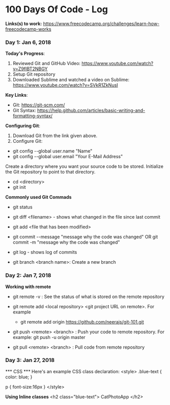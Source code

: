 # 100 Days Of Code - Log

**Links(s) to work:** https://www.freecodecamp.org/challenges/learn-how-freecodecamp-works

### Day 1: Jan 6, 2018

**Today's Progress**: 
1. Reviewed Git and GitHub Video: https://www.youtube.com/watch?v=Z9fIBT2NBGY
2. Setup Git repository
3. Downloaded Sublime and watched a video on Sublime: https://www.youtube.com/watch?v=SVkR1ZkNusI

**Key Links**:
  - Git: https://git-scm.com/
  - Git Syntax: https://help.github.com/articles/basic-writing-and-formatting-syntax/

**Configuring Git**:
1. Download Git from the link given above.
2. Configure Git:
  - git config --global user.name "Name"
  - git config --global user.email "Your E-Mail Address"
    
Create a directory where you want your source code to be stored. Initialize the Git repository to point to that directory.
  - cd \<directory>
  - git init
 
**Commonly used Git Commads**
  - git status
  - git diff \<filename> - shows what changed in the file since last commit
  - git add \<file that has been modified>
  - git commit --message "message why the code was changed" OR git commit -m "message why the code was changed"
  
  - git log - shows log of commits
  - git branch \<branch name>: Create a new branch
  
 ### Day 2: Jan 7, 2018
 **Working with remote**
  - git remote -v : See the status of what is stored on the remote repository
  - git remote add \<local repository> \<git project URL on remote>. For example
    - git remote add origin https://github.com/neerajs/git-101.git
    
  - git push \<remote> \<branch> : Push your code to remote repository. For example: git push -u origin master
  - git pull \<remote> \<branch> : Pull code from remote repository

### Day 3: Jan 27, 2018
*** CSS ***
Here's an example CSS class declaration:
 \<style>
  .blue-text {
    color: blue;
    }
  
  p
  {
    font-size:16px
  }
\</style>

**Using Inline classes**
\<h2 class="blue-text">
  CatPhotoApp
\</h2>


